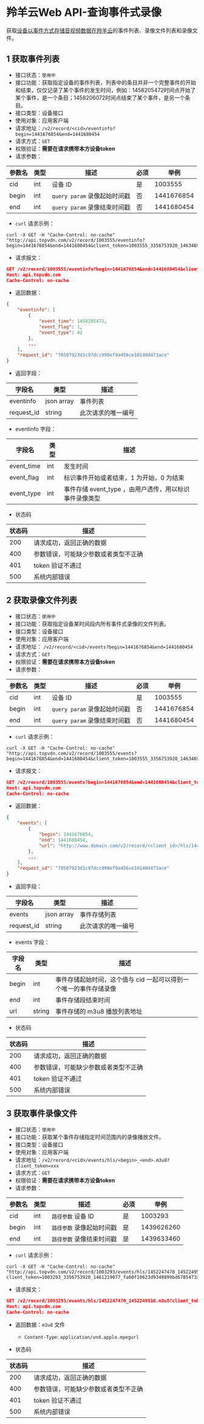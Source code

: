 # 羚羊云Web API-查询事件式录像

获取<u>设备以事件方式存储音视频数据在羚羊云</u>的事件列表、录像文件列表和录像文件。

## 1 获取事件列表

* 接口状态：`使用中`
* 接口功能：获取指定设备的事件列表，列表中的条目并非一个完整事件的开始和结束，仅仅记录了某个事件的发生时间，例如：1458205472时间点开始了某个事件，是一个条目；1458206072时间点结束了某个事件，是另一个条目。
* 接口类型：设备接口
* 使用对象：应用客户端
* 请求地址：`/v2/record/<cid>/eventinfo?begin=1441676854&end=1441680454`
* 请求方式：`GET`
* 权限验证：**需要在请求携带本方设备token**
* 请求参数：

| 参数名   | 类型   | 描述                    | 必须   | 举例         |
| ----- | ---- | --------------------- | ---- | ---------- |
| cid   | int  | 设备 ID                 | 是    | 1003555    |
| begin | int  | `query param` 录像起始时间戳 | 否    | 1441676854 |
| end   | int  | `query param` 录像结束时间戳 | 否    | 1441680454 |


* `curl` 请求示例：

```
curl -X GET -H "Cache-Control: no-cache" "http://api.topvdn.com/v2/record/1003555/eventinfo?begin=1441676854&end=1441680454&client_token=1003555_3356753920_1463469894_c88181fb30d35401cd4612cfde96a4d2"
```

* 请求报文：

```json
GET /v2/record/1003555/eventinfo?begin=1441676854&end=1441680454&client_token=1003555_3356753920_1463469894_c88181fb30d35401cd4612cfde96a4d2 HTTP/1.1
Host: api.topvdn.com
Cache-Control: no-cache

```


* 返回数据：

```json
{
	"eventinfo": [
		{
			"event_time": 1458205472,
			"event_flag": 1,
			"event_type": 42
		},
		...
	],
	"request_id": "70507923d1c97dcc990ef9a456ce10140d473ace"
}
```

* 返回字段：

| 字段名        | 类型         | 描述        |
| ---------- | ---------- | --------- |
| eventinfo  | json array | 事件列表      |
| request_id | string     | 此次请求的唯一编号 |


* eventinfo 字段：

| 字段名        | 类型   | 描述                                |
| ---------- | ---- | --------------------------------- |
| event_time | int  | 发生时间                              |
| event_flag | int  | 标识事件开始或者结束，1 为开始，0 为结束            |
| event_type | int  | 事件存储 event_type ，由用户透传，用以标识事件录像类型 |


* 状态码

| 状态码  | 描述                 |
| ---- | ------------------ |
| 200  | 请求成功，返回正确的数据       |
| 400  | 参数错误，可能缺少参数或者类型不正确 |
| 401  | token 验证不通过        |
| 500  | 系统内部错误             |

## 2 获取录像文件列表

* 接口状态：`使用中`
* 接口功能：获取指定设备某时间段内所有事件式录像的文件列表。
* 接口类型：设备接口
* 使用对象：应用客户端
* 请求地址：
  `/v2/record/<cid>/events?begin=1441676854&end=1441680454`
* 请求方式：`GET`
* 权限验证：**需要在请求携带本方设备token**
* 请求参数：

| 参数名   | 类型   | 描述                    | 必须   | 举例         |
| ----- | ---- | --------------------- | ---- | ---------- |
| cid   | int  | 设备 ID                 | 是    | 1003555    |
| begin | int  | `query param` 录像起始时间戳 | 否    | 1441676854 |
| end   | int  | `query param` 录像结束时间戳 | 否    | 1441680454 |


* `curl` 请求示例：

```
curl -X GET -H "Cache-Control: no-cache" "http://api.topvdn.com/v2/record/1003555/events?begin=1441676854&end=1441680454&client_token=1003555_3356753920_1463469894_c88181fb30d35401cd4612cfde96a4d2"
```

* 请求报文：

```json
GET /v2/record/1003555/events?begin=1441676854&end=1441680454&client_token=1003555_3356753920_1463469894_c88181fb30d35401cd4612cfde96a4d2 HTTP/1.1
Host: api.topvdn.com
Cache-Control: no-cache

```


* 返回数据：

```json
{
	"events": [
		{
			"begin": 1441676854,
			"end": 1441680454,
			"url": "http://www.domain.com/v2/record/<client_id>/hls/1441676854_1441680454.m3u8?client_token=yyyy"
		},
		...
	],
	"request_id": "70507923d1c97dcc990ef9a456ce10140d473ace"
}
```

* 返回字段：

| 字段名        | 类型         | 描述        |
| ---------- | ---------- | --------- |
| events     | json array | 事件存储列表    |
| request_id | string     | 此次请求的唯一编号 |


* events 字段：

| 字段名   | 类型     | 描述                                  |
| ----- | ------ | ----------------------------------- |
| begin | int    | 事件存储起始时间，这个值与 cid 一起可以得到一个唯一的事件存储录像 |
| end   | int    | 事件存储段结束时间                           |
| url   | string | 事件存储的 m3u8 播放列表地址                   |


* 状态码

| 状态码  | 描述                 |
| ---- | ------------------ |
| 200  | 请求成功，返回正确的数据       |
| 400  | 参数错误，可能缺少参数或者类型不正确 |
| 401  | token 验证不通过        |
| 500  | 系统内部错误             |

## 3 获取事件录像文件

* 接口状态：`使用中`
* 接口功能：获取某个事件存储指定时间范围内的录像播放文件。
* 接口类型：设备接口
* 使用对象：应用客户端
* 请求地址：`/v2/record/<cid>/events/hls/<begin>_<end>.m3u8?client_token=xxx`
* 请求方式：`GET`
* 权限验证：**需要在请求携带本方设备token**
* 请求参数：

| 参数名   | 类型   | 描述             | 必须   | 举例         |
| ----- | ---- | -------------- | ---- | ---------- |
| cid   | int  | `路径参数` 设备 ID   | 是    | 1003293    |
| begin | int  | `路径参数` 录像起始时间戳 | 是    | 1439626260 |
| end   | int  | `路径参数` 录像结束时间戳 | 是    | 1439633460 |


* `curl` 请求示例：

```
curl -X GET -H "Cache-Control: no-cache" "http://api.topvdn.com/v2/record/1003293/events/hls/1452247470_1452249510.m3u8?client_token=1003293_3356753920_1461219077_fa60f10623d9349899bd6785473a8f93"
```

* 请求报文：

```json
GET /v2/record/1003293/events/hls/1452247470_1452249510.m3u8?client_token=1003293_3356753920_1461219077_fa60f10623d9349899bd6785473a8f93 HTTP/1.1
Host: api.topvdn.com
Cache-Control: no-cache

```


* 返回数据：`m3u8` 文件
    * `Content-Type`:  `application/vnd.apple.mpegurl`

* 状态码

| 状态码  | 描述                 |
| ---- | ------------------ |
| 200  | 请求成功，返回正确的数据       |
| 400  | 参数错误，可能缺少参数或者类型不正确 |
| 401  | token 验证不通过        |
| 500  | 系统内部错误             |